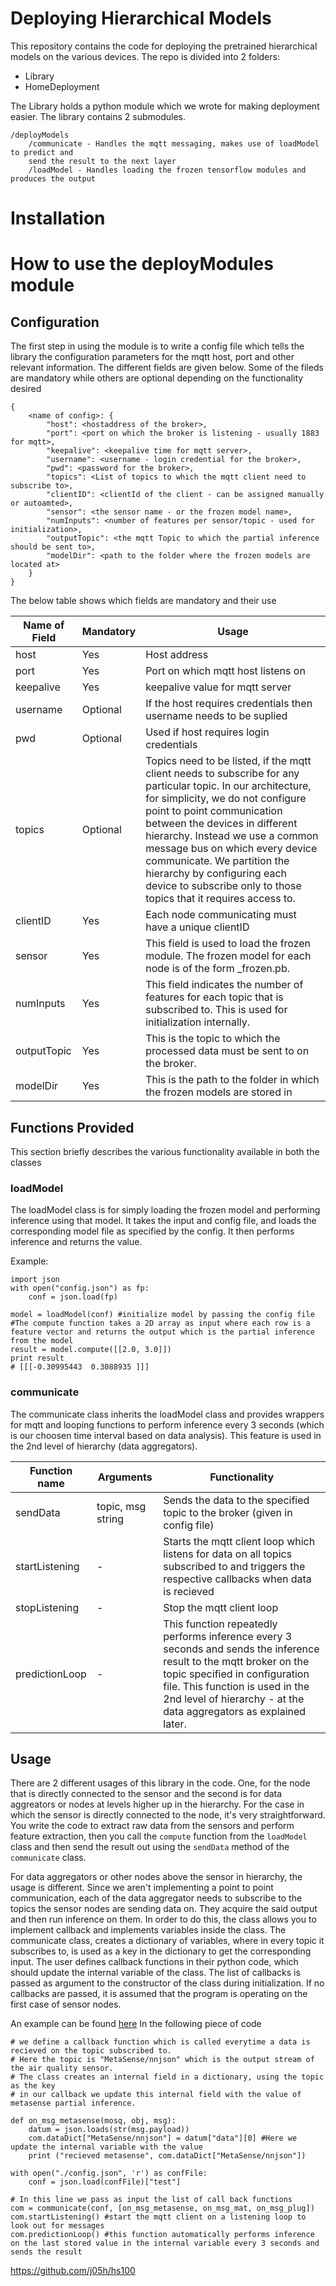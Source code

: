 # Deploying Hierarchical Models

This repository contains the code for deploying the pretrained hierarchical models on the 
various devices. The repo is divided into 2 folders:
- Library
- HomeDeployment

The Library holds a python module which we wrote for making deployment easier. The 
library contains 2 submodules.

```
/deployModels
	/communicate - Handles the mqtt messaging, makes use of loadModel to predict and 
	send the result to the next layer
	/loadModel - Handles loading the frozen tensorflow modules and produces the output
```
# Installation
# How to use the deployModules module

## Configuration

The first step in using the module is to write a config file which tells the library the
configuration parameters for the mqtt host, port and other relevant information. The 
different fields are given below. Some of the fileds are mandatory while others are 
optional depending on the functionality desired

```
{
	<name of config>: {
		"host": <hostaddress of the broker>,
		"port": <port on which the broker is listening - usually 1883 for mqtt>,
		"keepalive": <keepalive time for mqtt server>,
		"username": <username - login credential for the broker>,
		"pwd": <password for the broker>,
		"topics": <List of topics to which the mqtt client need to subscribe to>,
		"clientID": <clientId of the client - can be assigned manually or autoamted>,
		"sensor": <the sensor name - or the frozen model name>,
		"numInputs": <number of features per sensor/topic - used for initialization>,
		"outputTopic": <the mqtt Topic to which the partial inference should be sent to>,
		"modelDir": <path to the folder where the frozen models are located at> 
	}
}
```

The below table shows which fields are mandatory and their use


Name of Field | Mandatory | Usage
------------- | --------- | -----
host | Yes | Host address
port | Yes | Port on which mqtt host listens on
keepalive | Yes | keepalive value for mqtt server
username | Optional | If the host requires credentials then username needs to be suplied
pwd | Optional | Used if host requires login credentials
topics | Optional | Topics need to be listed, if the mqtt client needs to subscribe for any particular topic. In our architecture, for simplicity, we do not configure point to point communication between the devices in different hierarchy. Instead we use a common message bus on which every device communicate. We partition the hierarchy by configuring each device to subscribe only to those topics that it requires access to.
clientID | Yes | Each node communicating must have a unique clientID
sensor | Yes | This field is used to load the frozen module. The frozen model for each node is of the form <sensor>_frozen.pb. 
numInputs | Yes | This field indicates the number of features for each topic that is subscribed to. This is used for initialization internally.
outputTopic | Yes | This is the topic to which the processed data must be sent to on the broker.
modelDir | Yes | This is the path to the folder in which the frozen models are stored in

## Functions Provided

This section briefly describes the various functionality available in both the classes

### loadModel

The loadModel class is for simply loading the frozen model and performing inference using that model. It takes the input and config file, and loads the corresponding model file as specified by the config. It then performs inference and returns the value.

Example:
```
import json
with open("config.json") as fp:
	conf = json.load(fp)

model = loadModel(conf) #initialize model by passing the config file
#The compute function takes a 2D array as input where each row is a feature vector and returns the output which is the partial inference from the model
result = model.compute([[2.0, 3.0]]) 
print result
# [[[-0.30995443  0.3088935 ]]]
```
### communicate

The communicate class inherits the loadModel class and provides wrappers for mqtt and looping functions to perform inference every 3 seconds (which is our choosen time interval based on data analysis). This feature is used in the 2nd level of hierarchy (data aggregators).

Function name | Arguments | Functionality
------------- | --------- | -------------
sendData | topic, msg string | Sends the data to the specified topic to the broker (given in config file)
startListening | - | Starts the mqtt client loop which listens for data on all topics subscribed to and triggers the respective callbacks when data is recieved
stopListening | - | Stop the mqtt client loop
predictionLoop | - | This function repeatedly performs inference every 3 seconds and sends the inference result to the mqtt broker on the topic specified in configuration file. This function is used in the 2nd level of hierarchy - at the data aggregators as explained later.


## Usage

There are 2 different usages of this library in the code. One, for the node that is directly connected to the sensor and the second is for data aggreators or nodes at levels higher up in the hierarchy. For the case in which the sensor is directly connected to the node, it's very straightforward. You write the code to extract raw data from the sensors and perform feature extraction, then you call the `compute` function from the `loadModel` class and then send the result out using the `sendData` method of the `communicate` class. 

For data aggregators or other nodes above the sensor in hierarchy, the usage is different. Since we aren't implementing a point to point communication, each of the data aggregator needs to subscribe to the topics the sensor nodes are sending data on. They acquire the said output and then run inference on them. In order to do this, the class allows you to implement callback and implements variables inside the class. The communicate class, creates a dictionary of variables, where in every topic it subscribes to, is used as a key in the dictionary to get the corresponding input. 
The user defines callback functions in their python code, which should update the internal variable of the class. The list of callbacks is passed as argument to the constructor of the class during initialization. If no callbacks are passed, it is assumed that the program is operating on the first case of sensor nodes.

An example can be found [here](https://github.com/UCSD-SEELab/smarthomeDeploymentCode/blob/master/HomeDeployment/kitchen_hub/kitchenFeed.py)
In the following piece of code
```
# we define a callback function which is called everytime a data is recieved on the topic subscribed to.
# Here the topic is "MetaSense/nnjson" which is the output stream of the air quality sensor.
# The class creates an internal field in a dictionary, using the topic as the key
# in our callback we update this internal field with the value of metasense partial inference.

def on_msg_metasense(mosq, obj, msg):
    datum = json.loads(str(msg.payload))
    com.dataDict["MetaSense/nnjson"] = datum["data"][0] #Here we update the internal variable with the value
    print ("recieved metasense", com.dataDict["MetaSense/nnjson"])

with open("./config.json", 'r') as confFile:
    conf = json.load(confFile)["test"]

# In this line we pass as input the list of call back functions
com = communicate(conf, [on_msg_metasense, on_msg_mat, on_msg_plug])
com.startListening() #start the mqtt client on a listening loop to look out for messages
com.predictionLoop() #this function automatically performs inference on the last stored value in the internal variable every 3 seconds and sends the result

```


https://github.com/j05h/hs100
